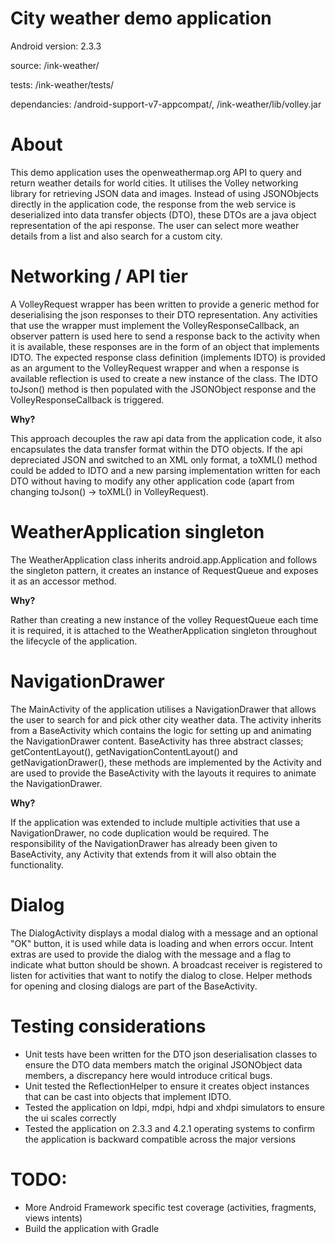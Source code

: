 City weather demo application
==================================================
Android version: 2.3.3

source: /ink-weather/

tests: /ink-weather/tests/

dependancies: /android-support-v7-appcompat/, /ink-weather/lib/volley.jar

# About
This demo application uses the openweathermap.org API to query and return weather details for world cities. It utilises the Volley networking
library for retrieving JSON data and images. Instead of using JSONObjects directly in the application code, the response from the web service
is deserialized into data transfer objects (DTO), these DTOs are a java object representation of the api response. The user can select more 
weather details from a list and also search for a custom city.

# Networking / API tier
A VolleyRequest wrapper has been written to provide a generic method for deserialising the json responses to their DTO representation. 
Any activities that use the wrapper must implement the VolleyResponseCallback, an observer pattern is used here to send a response 
back to the activity when it is available, these responses are in the form of an object that implements IDTO. The expected response class 
definition (implements IDTO) is provided as an argument to the VolleyRequest wrapper and when a response is available reflection is used to 
create a new instance of the class. The IDTO toJson() method is then populated with the JSONObject response and the VolleyResponseCallback is 
triggered.

**Why?**

This approach decouples the raw api data from the application code, it also encapsulates the data transfer format within the DTO objects. If the api
depreciated JSON and switched to an XML only format, a toXML() method could be added to IDTO and a new parsing implementation written for each DTO 
without having to modify any other application code (apart from changing toJson() -> toXML() in VolleyRequest).

# WeatherApplication singleton
The WeatherApplication class inherits android.app.Application and follows the singleton pattern, it creates an instance of RequestQueue and exposes 
it as an accessor method.

**Why?**

Rather than creating a new instance of the volley RequestQueue each time it is required, it is attached to the WeatherApplication singleton 
throughout the lifecycle of the application. 

# NavigationDrawer
The MainActivity of the application utilises a NavigationDrawer that allows the user to search for and pick other city weather data. The activity 
inherits from a BaseActivity which contains the logic for setting up and animating the NavigationDrawer content. BaseActivity has three abstract 
classes; getContentLayout(), getNavigationContentLayout() and getNavigationDrawer(), these methods are implemented by the Activity and are used to 
provide the BaseActivity with the layouts it requires to animate the NavigationDrawer.

**Why?**

If the application was extended to include multiple activities that use a NavigationDrawer, no code duplication would be required. The responsibility 
of the NavigationDrawer has already been given to BaseActivity, any Activity that extends from it will also obtain the functionality. 

# Dialog
The DialogActivity displays a modal dialog with a message and an optional "OK" button, it is used while data is loading and when errors occur. Intent 
extras are used to provide the dialog with the message and a flag to indicate what button should be shown. A broadcast receiver is registered to listen
for activities that want to notify the dialog to close. Helper methods for opening and closing dialogs are part of the BaseActivity.

# Testing considerations
- Unit tests have been written for the DTO json deserialisation classes to ensure the DTO data members match the original JSONObject data members, a 
discrepancy here would introduce critical bugs. 
- Unit tested the ReflectionHelper to ensure it creates object instances that can be cast into objects that implement IDTO.
- Tested the application on ldpi, mdpi, hdpi and xhdpi simulators to ensure the ui scales correctly
- Tested the application on 2.3.3 and 4.2.1 operating systems to confirm the application is backward compatible across the major versions

# TODO:
- More Android Framework specific test coverage (activities, fragments, views intents)
- Build the application with Gradle 